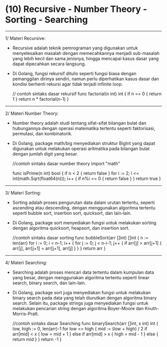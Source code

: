 # (10) Recursive - Number Theory - Sorting - Searching

*******************

1/  Materi Recursive:

- Recursive adalah teknik pemrograman yang digunakan untuk menyelesaikan masalah dengan memecahkannya menjadi sub-masalah yang lebih kecil dan sama jenisnya, hingga mencapai kasus dasar yang dapat dipecahkan secara langsung.
- Di Golang, fungsi rekursif ditulis seperti fungsi biasa dengan pemanggilan dirinya sendiri, namun perlu diperhatikan kasus dasar dan kondisi berhenti rekursi agar tidak terjadi infinite loop.
  
  // contoh sintaks dasar rekursif
  func factorial(n int) int {
    if n == 0 {
        return 1
    }
    return n * factorial(n-1)
    }

*******************

2/ Materi Number Theory:

- Number theory adalah studi tentang sifat-sifat bilangan bulat dan hubungannya dengan operasi matematika tertentu seperti faktorisasi, permutasi, dan kombinatorik.
- Di Golang, package math/big menyediakan struktur BigInt yang dapat digunakan untuk melakukan operasi aritmatika pada bilangan bulat dengan jumlah digit yang besar.

    //contoh sintaks dasar number theory
    import "math"

    func isPrime(n int) bool {
        if n < 2 {
            return false
        }
        for i := 2; i <= int(math.Sqrt(float64(n))); i++ {
            if n%i == 0 {
                return false
            }
        }
        return true
    }

*******************

3/ Materi Sorting:

- Sorting adalah proses pengurutan data dalam urutan tertentu, seperti ascending atau descending, dengan menggunakan algoritma tertentu seperti bubble sort, insertion sort, quicksort, dan lain-lain.
- Di Golang, package sort menyediakan fungsi untuk melakukan sorting dengan algoritma quicksort, heapsort, dan insertion sort.

    //contoh sintaks dasar sorting
    func bubbleSort(arr []int) []int {
    n := len(arr)
    for i := 0; i < n-1; i++ {
        for j := 0; j < n-i-1; j++ {
            if arr[j] > arr[j+1] {
                arr[j], arr[j+1] = arr[j+1], arr[j]
            }
        }
    }
    return arr
    }

*******************

4/ Materi Searching:

- Searching adalah proses mencari data tertentu dalam kumpulan data yang besar, dengan menggunakan algoritma tertentu seperti linear search, binary search, dan lain-lain.
- Di Golang, package sort juga menyediakan fungsi untuk melakukan binary search pada data yang telah diurutkan dengan algoritma binary search. Selain itu, package strings juga menyediakan fungsi untuk melakukan pencarian string dengan algoritma Boyer-Moore dan Knuth-Morris-Pratt.

    //contoh sintaks dasar Searching
    func binarySearch(arr []int, x int) int {
    low, high := 0, len(arr)-1
    for low <= high {
        mid := (low + high) / 2
        if arr[mid] < x {
            low = mid + 1
        } else if arr[mid] > x {
            high = mid - 1
        } else {
            return mid
        }
    }
    return -1
    }

